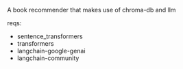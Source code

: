 A book recommender that makes use of chroma-db and llm

reqs:
- sentence_transformers
- transformers
- langchain-google-genai
- langchain-community
